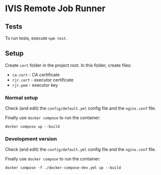 # IVIS Remote Job Runner

## Tests

To run tests, execute `npm test`.



## Setup

Create `cert` folder in the project root. In this folder, create files:

* `ca.cert` - CA certificate
* `rjr.cert` - executor certificate
* `rjr.pem` - executor key

### Normal setup
Check (and edit) the `config/default.yml` config file and the `nginx.conf` file. 

Finally use `docker compose` to run the container:

    docker compose up --build

### Development version

Check (and edit) the `config/default.yml` config file and the `nginx.conf` file. 

Finally use `docker compose` to run the container:

    docker compose -f ./docker-compose-dev.yml up --build